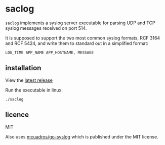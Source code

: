 # saclog

`saclog` implements a syslog server executable for parsing UDP and TCP syslog messages received on port 514.

It is supposed to support the two most common syslog formats, RCF 3164 and RCF 5424, and write them to standard out in a simplified format:

```
LOG_TIME APP_NAME APP_HOSTNAME, MESSAGE
```

## installation

View the [latest release](https://github.com/mailsac/saclog/releases/latest)

Run the executable in linux:

```
./saclog
```

## licence

MIT

Also uses [mcuadros/go-syslog](https://github.com/mcuadros/go-syslog) which is published under the MIT license.
